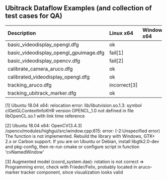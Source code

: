 Ubitrack Dataflow Examples (and collection of test cases for QA)
----------------------------------------------------------------

| Description                            | Linux x64    | Windows x64 | Macos x64 |
|:---------------------------------------|:-------------|:------------|:----------|
| basic_videodisplay_opengl.dfg          | ok           |             |           |
| basic_videodisplay_opengl_gpuimage.dfg | fail[1]      |             |           |
| basic_videodisplay_opencv.dfg          | fail[2]      |             |           |
| calibrate_camera_aruco.dfg             | ok           |             |           |
| calibrated_videodisplay_opengl.dfg     | ok           |             |           |
| tracking_aruco.dfg                     | incorrect[3] |             |           |
| tracking_ubitrack_marker.dfg           | ok           |             |           |


[1] Ubuntu 18.04 x64: relocation error: lib/libutvision.so.1.3: symbol clGetGLContextInfoKHR version OPENCL_1.0 not defined in file libOpenCL.so.1 with link time reference

[2] Ubuntu 18.04 x64: OpenCV(3.4.3) /opencv/modules/highgui/src/window.cpp:615: error: (-2:Unspecified error) The function is not implemented. Rebuild the library with Windows, GTK+ 2.x or Carbon support. If you are on Ubuntu or Debian, install libgtk2.0-dev and pkg-config, then re-run cmake or configure script in function 'cvNamedWindow'

[3] Augmented model (coord_system.dae): rotation is not correct => Programming error, check with Frieder/Felix, probably located in aruco-marker tracker component, since visualization looks valid